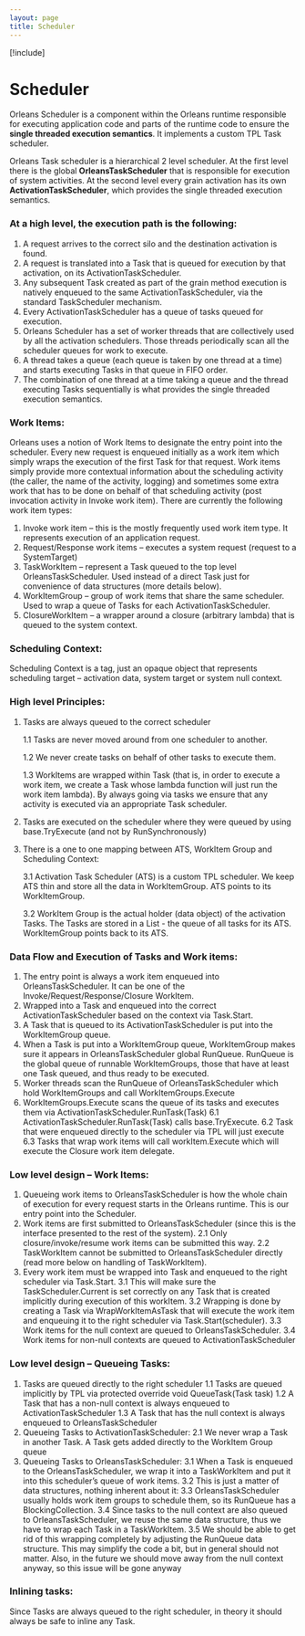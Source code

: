 ```yaml
---
layout: page
title: Scheduler
---
```


[!include[](../../warning-banner.md)]

# Scheduler

Orleans Scheduler is a component within the Orleans runtime responsible for executing application code and parts of the runtime code to ensure the **single threaded execution semantics**. It implements a custom TPL Task scheduler.

Orleans Task scheduler is a hierarchical 2 level scheduler. 
At the first level there is the global **OrleansTaskScheduler** that is responsible for execution of system activities. 
At the second level every grain activation has its own **ActivationTaskScheduler**, which provides the single threaded execution semantics.

### At a high level, the execution path is the following:
1.	A request arrives to the correct silo and the destination activation is found.
2.	A request is translated into a Task that is queued for execution by that activation, on its ActivationTaskScheduler.
3.	Any subsequent Task created as part of the grain method execution is natively enqueued to the same ActivationTaskScheduler, via the standard TaskScheduler mechanism.
4.	Every ActivationTaskScheduler has a queue of tasks queued for execution.
5.	Orleans Scheduler has a set of worker threads that are collectively used by all the activation schedulers. Those threads periodically scan all the scheduler queues for work to execute. 
6.	A thread takes a queue (each queue is taken by one thread at a time) and starts executing Tasks in that queue in FIFO order.
7. The combination of one thread at a time taking a queue and the thread executing Tasks sequentially is what provides the single threaded execution semantics.

### Work Items:
Orleans uses a notion of Work Items to designate the entry point into the scheduler. Every new request is enqueued initially as a work item which simply wraps the execution of the first Task for that request. Work items simply provide more contextual information about the scheduling activity (the caller, the name of the activity, logging) and sometimes some extra work that has to be done on behalf of that scheduling activity (post invocation activity in Invoke work item).
There are currently the following work item types:
1.	Invoke work item – this is the mostly frequently used work item type. It represents execution of an application request. 
2.	Request/Response work items – executes a system request (request to a SystemTarget) 
3.	TaskWorkItem – represent a Task queued to the top level OrleansTaskScheduler. Used instead of a direct Task just for convenience of data structures (more details below).
4.	WorkItemGroup – group of work items that share the same scheduler. Used to wrap a queue of Tasks for each ActivationTaskScheduler.
5.	ClosureWorkItem – a wrapper around a closure (arbitrary lambda) that is queued to the system context.

### Scheduling Context:
Scheduling Context is a tag, just an opaque object that represents scheduling target – activation data, system target or system null context.


### High level Principles:
1.	Tasks are always queued to the correct scheduler

    1.1	Tasks are never moved around from one scheduler to another. 
    
    1.2	We never create tasks on behalf of other tasks to execute them.
    
    1.3	WorkItems are wrapped within Task (that is, in order to execute a work item, we create a Task whose lambda function will just run the work item lambda). By always going via tasks we ensure that any activity is executed via an appropriate Task scheduler.
    
2.	Tasks are executed on the scheduler where they were queued by using base.TryExecute (and not by RunSynchronously)
3.	There is a one to one mapping between ATS, WorkItem Group and Scheduling Context:

    3.1	Activation Task Scheduler (ATS) is a custom TPL scheduler. We keep ATS thin and store all the data in WorkItemGroup. ATS points to its WorkItemGroup.
    
    3.2	WorkItem Group is the actual holder (data object) of the activation Tasks. The Tasks are stored in a List<Task> - the queue of all tasks for its ATS. WorkItemGroup points back to its ATS.


### Data Flow and Execution of Tasks and Work items:
1.	The entry point is always a work item enqueued into OrleansTaskScheduler. It can be one of the Invoke/Request/Response/Closure WorkItem.
2.	Wrapped into a Task and enqueued into the correct ActivationTaskScheduler based on the context via Task.Start.
3.	A Task that is queued to its ActivationTaskScheduler is put into the WorkItemGroup queue.
4.	When a Task is put into a WorkItemGroup queue, WorkItemGroup makes sure it appears in OrleansTaskScheduler global RunQueue. RunQueue is the global queue of runnable WorkItemGroups, those that have at least one Task queued, and thus ready to be executed. 
5.	Worker threads scan the RunQueue of OrleansTaskScheduler which hold WorkItemGroups and call WorkItemGroups.Execute 
6.	WorkItemGroups.Execute scans the queue of its tasks and executes them via ActivationTaskScheduler.RunTask(Task)
    6.1	ActivationTaskScheduler.RunTask(Task) calls base.TryExecute.
    6.2	Task that were enqueued directly to the scheduler via TPL will just execute
    6.3	Tasks that wrap work items will call workItem.Execute which will execute the Closure work item delegate.



### Low level design – Work Items:
1.	Queueing work items to OrleansTaskScheduler is how the whole chain of execution for every request starts in the Orleans runtime. This is our entry point into the Scheduler.
2.	Work items are first submitted to OrleansTaskScheduler (since this is the interface presented to the rest of the system).
    2.1	Only closure/invoke/resume work items can be submitted this way. 
    2.2	TaskWorkItem cannot be submitted to OrleansTaskScheduler directly (read more below on handling of TaskWorkItem).
3.	Every work item must be wrapped into Task and enqueued to the right scheduler via Task.Start.
    3.1	This will make sure the TaskScheduler.Current is set correctly on any Task that is created implicitly during execution of this workItem.
    3.2	Wrapping is done by creating a Task via WrapWorkItemAsTask that will execute the work item and enqueuing it to the right scheduler via Task.Start(scheduler).
    3.3	Work items for the null context are queued to OrleansTaskScheduler.
    3.4	Work items for non-null contexts are queued to ActivationTaskScheduler 
 
### Low level design – Queueing Tasks:
1.	Tasks are queued directly to the right scheduler
    1.1	Tasks are queued implicitly by TPL via protected override void QueueTask(Task task)
    1.2	A Task that has a non-null context is always enqueued to ActivationTaskScheduler 
    1.3	A Task that has the null context is always enqueued to OrleansTaskScheduler
2.	Queueing Tasks to ActivationTaskScheduler:
    2.1	We never wrap a Task in another Task. A Task gets added directly to the WorkItem Group queue
3. Queueing Tasks to OrleansTaskScheduler:
    3.1	When a Task is enqueued to the OrleansTaskScheduler, we wrap it into a TaskWorkItem and put it into this scheduler’s queue of work items. 
    3.2	This is just a matter of data structures, nothing inherent about it:
    3.3	OrleansTaskScheduler usually holds work item groups to schedule them, so its RunQueue has a BlockingCollection<IWorkItem>.
    3.4	Since tasks to the null context are also queued to OrleansTaskScheduler, we reuse the same data structure, thus we have to wrap each Task in a TaskWorkItem.
    3.5	We should be able to get rid of this wrapping completely by adjusting the RunQueue data structure. This may simplify the code a bit, but in general should not matter. Also, in the future we should move away from the null context anyway, so this issue will be gone anyway
 

### Inlining tasks:
Since Tasks are always queued to the right scheduler, in theory it should always be safe to inline any Task. 

